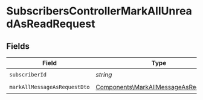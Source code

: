 # SubscribersControllerMarkAllUnreadAsReadRequest


## Fields

| Field                                                                                          | Type                                                                                           | Required                                                                                       | Description                                                                                    |
| ---------------------------------------------------------------------------------------------- | ---------------------------------------------------------------------------------------------- | ---------------------------------------------------------------------------------------------- | ---------------------------------------------------------------------------------------------- |
| `subscriberId`                                                                                 | *string*                                                                                       | :heavy_check_mark:                                                                             | N/A                                                                                            |
| `markAllMessageAsRequestDto`                                                                   | [Components\MarkAllMessageAsRequestDto](../../Models/Components/MarkAllMessageAsRequestDto.md) | :heavy_check_mark:                                                                             | N/A                                                                                            |